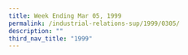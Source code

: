 ```yaml
---
title: Week Ending Mar 05, 1999
permalink: /industrial-relations-sup/1999/0305/
description: ""
third_nav_title: "1999"
---
```

